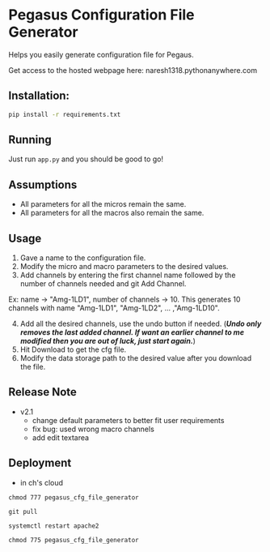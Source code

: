 # Pegasus Configuration File Generator

Helps you easily generate configuration file for Pegaus.

Get access to the hosted webpage here: naresh1318.pythonanywhere.com

## Installation:
```bash
pip install -r requirements.txt
```

## Running
Just run `app.py` and you should be good to go!

## Assumptions
* All parameters for all the micros remain the same. 
* All parameters for all the macros also remain the same.

## Usage
1. Gave a name to the configuration file.
2. Modify the micro and macro parameters to the desired values.
3. Add channels by entering the first channel name followed by the number of channels needed and 
git Add Channel.

Ex: name -> "Amg-1LD1", number of channels -> 10. This generates 10 channels with
name "Amg-1LD1", "Amg-1LD2", ... ,"Amg-1LD10".

4. Add all the desired channels, use the undo button if needed. (***Undo only removes the last added channel. If want an earlier channel to me modified then you are out of luck, just start again.***)
5. Hit Download to get the cfg file.
6. Modify the data storage path to the desired value after you download the file.

## Release Note

* v2.1
  * change default parameters to better fit user requirements
  * fix bug: used wrong macro channels
  * add edit textarea


## Deployment

* in ch's cloud

`chmod 777 pegasus_cfg_file_generator`

`git pull`

`systemctl restart apache2`

`chmod 775 pegasus_cfg_file_generator`

